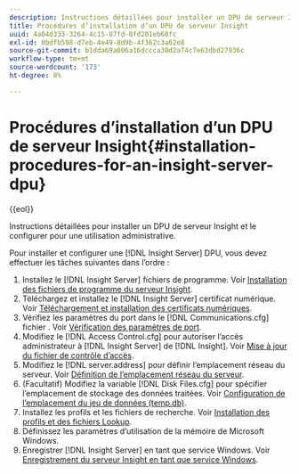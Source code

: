 ```yaml
---
description: Instructions détaillées pour installer un DPU de serveur Insight et le configurer pour une utilisation administrative.
title: Procédures d’installation d’un DPU de serveur Insight
uuid: 4a04d333-3264-4c15-87fd-8fd201eb68fc
exl-id: 0bdfb598-d7eb-4e49-8d9b-4f362c3a62e8
source-git-commit: b1dda69a606a16dccca30d2a74c7e63dbd27936c
workflow-type: tm+mt
source-wordcount: '173'
ht-degree: 8%

---
```


# Procédures d’installation d’un DPU de serveur Insight{#installation-procedures-for-an-insight-server-dpu}

{{eol}}

Instructions détaillées pour installer un DPU de serveur Insight et le configurer pour une utilisation administrative.

Pour installer et configurer une [!DNL Insight Server] DPU, vous devez effectuer les tâches suivantes dans l’ordre :

1. Installez le [!DNL Insight Server] fichiers de programme. Voir [Installation des fichiers de programme du serveur Insight](../../../../home/c-inst-svr/c-install-ins-svr/t-install-proc-inst-svr-dpu/t-install-prgm-files.md#task-1e6251fd39714186baa40d38f23d0088).
1. Téléchargez et installez le [!DNL Insight Server] certificat numérique. Voir [Téléchargement et installation des certificats numériques](../../../../home/c-inst-svr/c-install-ins-svr/t-install-proc-inst-svr-dpu/c-dnld-dgtl-cert/c-dnld-dgtl-cert.md#concept-4f79c240492f4e52b6375b4b3bbefa17).
1. Vérifiez les paramètres du port dans le [!DNL Communications.cfg] fichier . Voir [Vérification des paramètres de port](../../../../home/c-inst-svr/c-install-ins-svr/t-install-proc-inst-svr-dpu/t-chk-pt-stgs.md#task-a91191b0a19e4437aa535a27c734ae64).
1. Modifiez le [!DNL Access Control.cfg] pour autoriser l’accès administrateur à [!DNL Insight Server] de [!DNL Insight]. Voir [Mise à jour du fichier de contrôle d’accès](../../../../home/c-inst-svr/c-install-ins-svr/t-install-proc-inst-svr-dpu/c-updt-accss-ctrl-file.md#concept-fb9aa0c0e0664c018528f56d01c4808d).
1. Modifiez le [!DNL server.address] pour définir l’emplacement réseau du serveur. Voir [Définition de l’emplacement réseau du serveur](../../../../home/c-inst-svr/c-install-ins-svr/t-install-proc-inst-svr-dpu/c-svrs-ntwk-loc/c-svrs-ntwk-loc.md#concept-87dd2aa3448c415ca1285bc445a8c649).
1. (Facultatif) Modifiez la variable [!DNL Disk Files.cfg] pour spécifier l’emplacement de stockage des données traitées. Voir [Configuration de l’emplacement du jeu de données (temp.db)](../../../../home/c-inst-svr/c-install-ins-svr/t-install-proc-inst-svr-dpu/t-cfg-loc-dtst.md#task-f645eefecb154e679acbb480a07c1f0e).
1. Installez les profils et les fichiers de recherche. Voir [Installation des profils et des fichiers Lookup](../../../../home/c-inst-svr/c-install-ins-svr/t-install-proc-inst-svr-dpu/c-install-prof-lkup-files.md#concept-1631895d09a14dc99316bf8cf166fdfc).
1. Définissez les paramètres d’utilisation de la mémoire de Microsoft Windows.
1. Enregistrer [!DNL Insight Server] en tant que service Windows. Voir [Enregistrement du serveur Insight en tant que service Windows](../../../../home/c-inst-svr/c-install-ins-svr/t-install-proc-inst-svr-dpu/c-reg-wdws-svc.md#concept-f2c7aa891d544a2595aa01d0d796a540).
